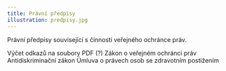 ```yaml
---
title: Právní předpisy
illustration: predpisy.jpg
---
```

Právní předpisy související s činností veřejného ochránce práv.

<!--EndFragment-->

Výčet odkazů na soubory PDF (?)
Zákon o veřejném ochránci práv
Antidiskriminační zákon
Úmluva o právech osob se zdravotním postižením